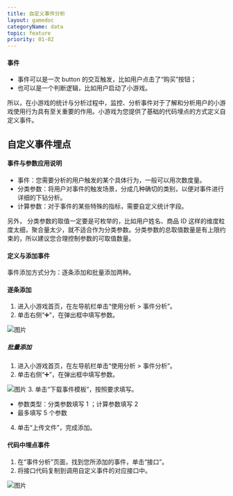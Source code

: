 ```yaml
---
title: 自定义事件分析
layout: gamedoc
categoryName: data
topic: feature
priority: 01-02
---
```



#### 事件

* 事件可以是一次 button 的交互触发，比如用户点击了“购买”按钮；
* 也可以是一个判断逻辑，比如用户启动了小游戏。

所以，在小游戏的统计与分析过程中，监控、分析事件对于了解和分析用户的小游戏使用行为具有至关重要的作用。小游戏为您提供了基础的代码埋点的方式定义自定义事件。


## 自定义事件埋点
#### 事件与参数应用说明

 * 事件：您需要分析的用户触发的某个具体行为，一般可以用次数度量。
 * 分类参数：将用户对事件的触发场景，分成几种确切的类别，以便对事件进行详细的下钻分析。
 * 计算参数：对于事件的某些特殊的指标，需要自定义统计字段。

另外， 分类参数的取值一定要是可枚举的，比如用户姓名、商品 ID 这样的维度粒度太细，聚合量太少，就不适合作为分类参数。分类参数的总取值数量是有上限约束的，所以建议您合理控制参数的可取值数量。

#### 定义与添加事件
事件添加方式分为：逐条添加和批量添加两种。

#### 逐条添加
1. 进入小游戏首页，在左导航栏单击“使用分析 > 事件分析”。
2. 单击右侧“➕”，在弹出框中填写参数。

![图片](/img/game/data/concept07.png)

##### 批量添加
1. 进入小游戏首页，在左导航栏单击“使用分析 > 事件分析”。
2. 单击右侧“➕”，在弹出框中填写参数。

![图片](/img/game/data/concept09.png)
3. 单击“下载事件模板”，按照要求填写。
* 参数类型：分类参数填写 1 ；计算参数填写 2
* 最多填写 5 个参数

4. 单击“上传文件”，完成添加。

#### 代码中埋点事件
1. 在“事件分析”页面，找到您所添加的事件，单击“接口”。
2. 将接口代码复制到调用自定义事件的对应接口中。

![图片](/img/game/data/concept10.png)

